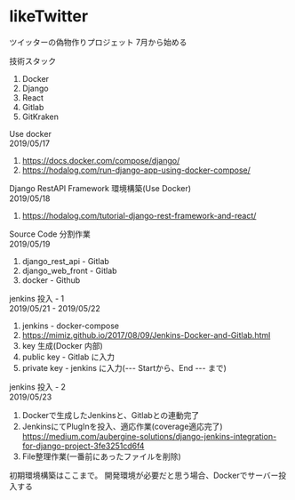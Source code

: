 # likeTwitter

ツイッターの偽物作りプロジェット
7月から始める

技術スタック<br>
1. Docker
2. Django
3. React
4. Gitlab
5. GitKraken


Use docker
<br>2019/05/17
1. https://docs.docker.com/compose/django/
2. https://hodalog.com/run-django-app-using-docker-compose/

Django RestAPI Framework 環境構築(Use Docker)
<br>2019/05/18
1. https://hodalog.com/tutorial-django-rest-framework-and-react/

Source Code 分割作業
<br>2019/05/19
1. django_rest_api  - Gitlab
2. django_web_front - Gitlab
3. docker           - Github

jenkins 投入 - 1
<br>2019/05/21 - 2019/05/22
1. jenkins  - docker-compose
2. https://mimiz.github.io/2017/08/09/Jenkins-Docker-and-Gitlab.html
3. key 生成(Docker 内部)
4. public key  - Gitlab に入力
5. private key - jenkins に入力(--- Startから、End --- まで)

jenkins 投入 - 2
<br>2019/05/23
1. Dockerで生成したJenkinsと、Gitlabとの連動完了
2. JenkinsにてPlugInを投入、適応作業(coverage適応完了)
https://medium.com/aubergine-solutions/django-jenkins-integration-for-django-project-3fe3251cd6f4
3. File整理作業(一番前にあったファイルを削除)

初期環境構築はここまで。
開発環境が必要だと思う場合、Dockerでサーバー投入する
